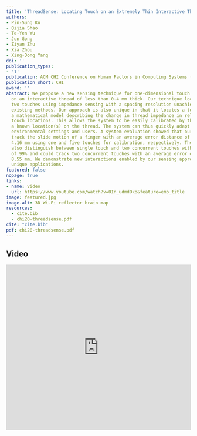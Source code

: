 ```yaml
---
title: 'ThreadSense: Locating Touch on an Extremely Thin Interactive Thread'
authors:
- Pin-Sung Ku
- Qijia Shao
- Te-Yen Wu
- Jun Gong
- Ziyan Zhu
- Xia Zhou
- Xing-Dong Yang
doi: ''
publication_types:
- '1'
publication: ACM CHI Conference on Human Factors in Computing Systems (CHI), 2020.
publication_short: CHI
award: ''
abstract: We propose a new sensing technique for one-dimensional touch input workable
  on an interactive thread of less than 0.4 mm thick. Our technique locates up to
  two touches using impedance sensing with a spacing resolution unachievable by the
  existing methods. Our approach is also unique in that it locates a touch based on
  a mathematical model describing the change in thread impedance in relation to the
  touch locations. This allows the system to be easily calibrated by the user touching
  a known location(s) on the thread. The system can thus quickly adapt to various
  environmental settings and users. A system evaluation showed that our system could
  track the slide motion of a finger with an average error distance of 6.13 mm and
  4.16 mm using one and five touches for calibration, respectively. The system could
  also distinguish between single touch and two concurrent touches with an accuracy
  of 99% and could track two concurrent touches with an average error distance of
  8.55 mm. We demonstrate new interactions enabled by our sensing approach in several
  unique applications.
featured: false
nopage: true
links:
- name: Video
  url: https://www.youtube.com/watch?v=0In_udmdOko&feature=emb_title
image: featured.jpg
image-alt: 3D Wi-Fi reflector brain map
resources:
  - cite.bib
  - chi20-threadsense.pdf
cite: "cite.bib"
pdf: chi20-threadsense.pdf
---
```



## Video

<iframe width="100%" height="450" src="https://www.youtube.com/embed/0In_udmdOko" frameborder="0" allow="accelerometer; autoplay; encrypted-media; gyroscope; picture-in-picture" allowfullscreen></iframe>

